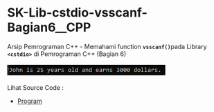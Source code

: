 # SK-Lib-cstdio-vsscanf-Bagian6__CPP
Arsip Pemrograman C++ - Memahami function <code><b>vsscanf()</b></code>pada Library <code><b>&lt;cstdio></b></code> di Pemrograman C++ (Bagian 6)<br><br>
<img src="https://github.com/RizkyKhapidsyah/SK-Lib-cstdio-vsscanf-Bagian6__CPP/blob/master/SK-Lib-cstdio-vsscanf-Bagian6__CPP/x64/result/001.PNG"><br><br>
Lihat Source Code : <br>
- <a href="https://github.com/RizkyKhapidsyah/SK-Lib-cstdio-vsscanf-Bagian6__CPP/blob/master/SK-Lib-cstdio-vsscanf-Bagian6__CPP/Source.cpp">Program</a>
